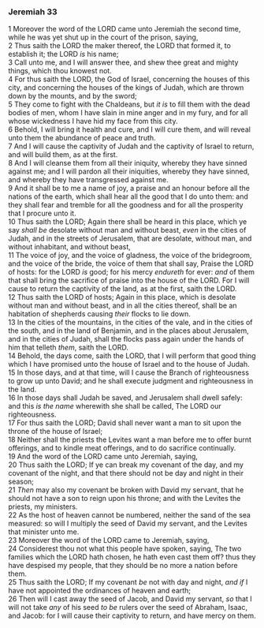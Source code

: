 ### Jeremiah 33

1 Moreover the word of the LORD came unto Jeremiah the second time, while he was yet shut up in the court of the prison, saying,  
2 Thus saith the LORD the maker thereof, the LORD that formed it, to establish it; the LORD *is* his name;  
3 Call unto me, and I will answer thee, and shew thee great and mighty things, which thou knowest not.  
4 For thus saith the LORD, the God of Israel, concerning the houses of this city, and concerning the houses of the kings of Judah, which are thrown down by the mounts, and by the sword;  
5 They come to fight with the Chaldeans, but *it is* to fill them with the dead bodies of men, whom I have slain in mine anger and in my fury, and for all whose wickedness I have hid my face from this city.  
6 Behold, I will bring it health and cure, and I will cure them, and will reveal unto them the abundance of peace and truth.  
7 And I will cause the captivity of Judah and the captivity of Israel to return, and will build them, as at the first.  
8 And I will cleanse them from all their iniquity, whereby they have sinned against me; and I will pardon all their iniquities, whereby they have sinned, and whereby they have transgressed against me.  
9 And it shall be to me a name of joy, a praise and an honour before all the nations of the earth, which shall hear all the good that I do unto them: and they shall fear and tremble for all the goodness and for all the prosperity that I procure unto it.  
10 Thus saith the LORD; Again there shall be heard in this place, which ye say *shall be* desolate without man and without beast, *even* in the cities of Judah, and in the streets of Jerusalem, that are desolate, without man, and without inhabitant, and without beast,  
11 The voice of joy, and the voice of gladness, the voice of the bridegroom, and the voice of the bride, the voice of them that shall say, Praise the LORD of hosts: for the LORD *is* good; for his mercy *endureth* for ever: *and* of them that shall bring the sacrifice of praise into the house of the LORD. For I will cause to return the captivity of the land, as at the first, saith the LORD.  
12 Thus saith the LORD of hosts; Again in this place, which is desolate without man and without beast, and in all the cities thereof, shall be an habitation of shepherds causing *their* flocks to lie down.  
13 In the cities of the mountains, in the cities of the vale, and in the cities of the south, and in the land of Benjamin, and in the places about Jerusalem, and in the cities of Judah, shall the flocks pass again under the hands of him that telleth *them*, saith the LORD.  
14 Behold, the days come, saith the LORD, that I will perform that good thing which I have promised unto the house of Israel and to the house of Judah.  
15 In those days, and at that time, will I cause the Branch of righteousness to grow up unto David; and he shall execute judgment and righteousness in the land.  
16 In those days shall Judah be saved, and Jerusalem shall dwell safely: and this *is the name* wherewith she shall be called, The LORD our righteousness.  
17 For thus saith the LORD; David shall never want a man to sit upon the throne of the house of Israel;  
18 Neither shall the priests the Levites want a man before me to offer burnt offerings, and to kindle meat offerings, and to do sacrifice continually.  
19 And the word of the LORD came unto Jeremiah, saying,  
20 Thus saith the LORD; If ye can break my covenant of the day, and my covenant of the night, and that there should not be day and night in their season;  
21 *Then* may also my covenant be broken with David my servant, that he should not have a son to reign upon his throne; and with the Levites the priests, my ministers.  
22 As the host of heaven cannot be numbered, neither the sand of the sea measured: so will I multiply the seed of David my servant, and the Levites that minister unto me.  
23 Moreover the word of the LORD came to Jeremiah, saying,  
24 Considerest thou not what this people have spoken, saying, The two families which the LORD hath chosen, he hath even cast them off? thus they have despised my people, that they should be no more a nation before them.  
25 Thus saith the LORD; If my covenant *be* not with day and night, *and if* I have not appointed the ordinances of heaven and earth;  
26 Then will I cast away the seed of Jacob, and David my servant, *so* that I will not take *any* of his seed *to be* rulers over the seed of Abraham, Isaac, and Jacob: for I will cause their captivity to return, and have mercy on them.  
